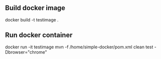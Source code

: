 ## Build docker image
docker build -t testimage .

## Run docker container
docker run -it  testimage mvn -f /home/simple-docker/pom.xml clean test -Dbrowser="chrome"